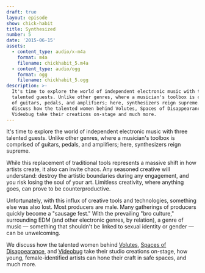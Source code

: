 ```yaml
---
draft: true
layout: episode
show: chick-habit
title: Synthesized
number: 5
date: '2015-06-15'
assets:
  - content_type: audio/x-m4a
    format: m4a
    filename: chickhabit_5.m4a
  - content_type: audio/ogg
    format: ogg
    filename: chickhabit_5.ogg
description: >-
  It's time to explore the world of independent electronic music with three
  talented guests. Unlike other genres, where a musician's toolbox is comprised
  of guitars, pedals, and amplifiers; here, synthesizers reign supreme. We
  discuss how the talented women behind Volutes, Spaces of Disappearance, and
  Videobug take their creations on-stage and much more.
---
```

It's time to explore the world of independent electronic music with three talented guests. Unlike other genres, where a musician's toolbox is comprised of guitars, pedals, and amplifiers; here, synthesizers reign supreme.

While this replacement of traditional tools represents a massive shift in how artists create, it also can invite chaos. Any seasoned creative will understand: destroy the artistic boundaries during any engagement, and you risk losing the soul of your art. Limitless creativity, where anything goes, can prove to be counterproductive.

Unfortunately, with this influx of creative tools and technologies, something else was also lost. Most producers are male. Many gatherings of producers quickly become a "sausage fest." With the prevailing "bro culture," surrounding EDM (and other electronic genres, by relation), a genre of music &mdash; something that shouldn't be linked to sexual identity or gender &mdash; can be unwelcoming.

We discuss how the talented women behind [Volutes](http://www.volutesmusic.com), [Spaces of Disappearance](http://spacesofdisappearance.com), and [Videobug](https://www.facebook.com/videobugchi) take their studio creations on-stage, how young, female-identified artists can hone their craft in safe spaces, and much more.